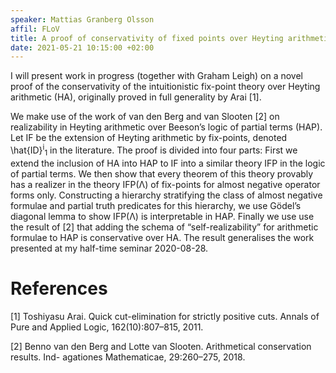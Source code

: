 ```yaml
---
speaker: Mattias Granberg Olsson
affil: FLoV
title: A proof of conservativity of fixed points over Heyting arithmetic via truth
date: 2021-05-21 10:15:00 +02:00
---
```

I will present work in progress (together with Graham Leigh) on a novel proof of the conservativity of the intuitionistic fix-point theory over Heyting arithmetic (HA), originally proved in full generality by Arai [1].
<!--more-->
We make use of the work of van den Berg and van Slooten [2] on realizability in Heyting arithmetic over Beeson’s logic of partial terms (HAP).
Let IF be the extension of Heyting arithmetic by fix-points, denoted \hat{ID}<sup>i</sup><sub>1</sub> in the literature.
The proof is divided into four parts:
First we extend the inclusion of HA into HAP to IF into a similar theory IFP in the logic of partial terms.
We then show that every theorem of this theory provably has a realizer in the theory IFP(Λ) of fix-points for almost negative operator forms only.
Constructing a hierarchy stratifying the class of almost negative formulae and partial truth predicates for this hierarchy, we use Gödel’s diagonal lemma to show IFP(Λ) is interpretable in HAP.
Finally we use use the result of [2] that adding the schema of “self-realizability” for arithmetic formulae to HAP is conservative over HA.
The result generalises the work presented at my half-time seminar 2020-08-28.

# References
[1] Toshiyasu Arai. Quick cut-elimination for strictly positive cuts. Annals of Pure and Applied Logic, 162(10):807–815, 2011.

[2] Benno van den Berg and Lotte van Slooten. Arithmetical conservation results. Ind- agationes Mathematicae, 29:260–275, 2018.
